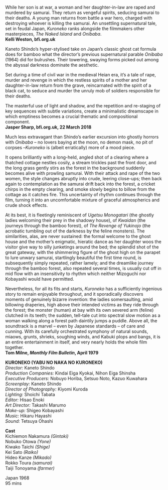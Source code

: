 
While her son is at war, a woman and her daughter-in-law are raped and murdered by samurai. They return as vengeful spirits, seducing samurai to their deaths. A young man returns from battle a war hero, charged with destroying whoever is killing the samurai. An unsettling supernatural tale, set in feudal Japan, _Kuroneko_ ranks alongside the filmmakers other masterpieces, _The Naked Island_ and _Onibaba_.  
**Kelli Weston, bfi.org.uk**

Kaneto Shindo’s hyper-stylised take on Japan’s classic ghost cat formula does for bamboo what the director’s previous supernatural parable _Onibaba_ (1964) did for bulrushes. Their towering, swaying forms picked out among the abyssal darkness dominate the aesthetic.

Set during a time of civil war in the medieval Heian era, it’s a tale of rape, murder and revenge in which the restless spirits of a mother and her daughter-in-law return from the grave, reincarnated with the spirit of a black cat, to seduce and murder the unruly mob of soldiers responsible for their deaths.

The masterful use of light and shadow, and the repetition and re-staging of key sequences with subtle variations, create a minimalistic dreamscape in which emptiness becomes a crucial thematic and compositional component.  
**Jasper Sharp, bfi.org.uk, 22 March 2018**  

Much less extravagant than Shindo’s earlier excursion into ghostly horrors with _Onibaba_ – no lovers baying at the moon, no demon mask, no pit of corpses –_Kuroneko_ is (albeit erratically) more of a mood piece.

It opens brilliantly with a long-held, angled shot of a clearing where a thatched cottage nestles cosily, a stream trickles past the front door, and the long grass gently stirs as the forest in the background suddenly becomes alive with prowling samurai. With their attack and rape of the two women, the style changes abruptly into crude, leering close-ups; then back again to contemplation as the samurai drift back into the forest, a cricket chirps in the empty clearing, and smoke slowly begins to billow from the cottage as it catches fire. This uncertainty of rhythm continues through the film, turning it into an uncomfortable mixture of graceful atmospherics and crude shock effects.

At its best, it is fleetingly reminiscent of _Ugetsu Monogatari_ (the ghostly ladies welcoming their prey in the shadowy house), of _Kwaidan_ (the journeys through the bamboo forest), of _The Revenge of Yukinojo_ (the acrobatic tumbling out of the darkness by the feline monsters). The similarities, alas, are never sustained: the formal welcome to the ghost house and the mother’s enigmatic, hieratic dance as her daughter woos the visitor give way to silly junketings around the bed; the splendid shot of the great gateway, with the shimmering figure of the ghost high on the parapet to lure unwary samurai, startlingly beautiful the first time round, is subsequently simply repeated, rather lamely; and the dreamlike journey through the bamboo forest, also repeated several times, is usually cut off in mid flow with an insensitivity to rhythm which neither Mizoguchi nor Kobayashi would have permitted.

Nevertheless, for all its fits and starts, _Kuroneko_ has a sufficiently ingenious story to remain enjoyable throughout, and it sporadically discovers moments of genuinely bizarre invention: the ladies somersaulting, amid billowing draperies, high above their intended victims as they ride through the forest; the monster (human) at bay with its own severed arm (feline) clutched in its teeth; the sudden, tell-tale cut into spectral slow motion as a woman walking along a forest path daintily jumps a puddle. Above all, the soundtrack is a marvel – even by Japanese standards – of care and cunning. With its carefully orchestrated symphony of natural sounds, miaows, grunts, shrieks, soughing winds, and Kabuki plops and bangs, it is an entire entertainment in itself, and very nearly holds the whole film together.  
**Tom Milne, _Monthly Film Bulletin_, April 1979**  

**KURONEKO (YABU NO NAKA NO KURONEKO)**  
_Director:_ Kaneto Shindo  
_Production Companies:_ Kindai Eiga Kyokai, Nihon Eiga Shinsha  
_Executive Producers:_ Nobuyo Horiba, Setsuo Noto, Kazuo Kuwahara  
_Screenplay:_ Kaneto Shindo  
_Director of Photography:_ Kiyomi Kuroda  
_Lighting:_ Shoichi Tabata  
_Editor:_ Hisao Enoki  
_Art Director:_ Takashi Marumo  
_Make-up:_ Shigeo Kobayashi  
_Music:_ Hikaru Hayashi  
_Sound:_ Tetsuya Ohashi  

**Cast**  
Kichiemon Nakamura _(Gintoki)_  
Nobuko Otowa _(Yone)_  
Kiwako Taichi _(Shige)_  
Kei Sato _(Raiko)_  
Hideo Kanze _(Mikado)_  
Rokko Toura _(samurai)_  
Taiji Tonoyama _(farmer)_  

Japan 1968  
95 mins  
<!--stackedit_data:
eyJoaXN0b3J5IjpbMTUwMDk1Mjk5N119
-->